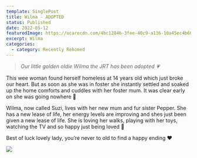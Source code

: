 ```yaml
---
template: SinglePost
title: Wilma - ADOPTED
status: Published
date: 2022-05-12
featuredImage: https://ucarecdn.com/4bc12846-3fee-40c9-a136-10a45ec4b60c/-/crop/526x411/0,0/-/preview/
excerpt: Wilma
categories:
  - category: Recently Rehomed
---
```

> *Our little golden oldie Wilma the JRT has been adopted 💗*

This wee woman found herself homeless at 14 years old which just broke our heart. But as soon as she was in foster she instantly settled and soaked up the home comforts and cuddles with her foster mum. It was clear early on she was going nowhere 🏡

Wilma, now called Suzi, lives with her new mum and fur sister Pepper. She has a new lease of life, her energy levels are improving and shes just been given a new lease of life. She is loving her walks, playing with her toys, watching the TV and so happy just being loved 🥰

Best of luck lovely lady, you’re never to old to find a happy ending ❤️

![](https://ucarecdn.com/e80d6348-bd2e-4b75-8d25-b76d20aa6546/)